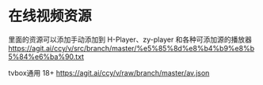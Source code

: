 # 在线视频资源


里面的资源可以添加手动添加到 H-Player、zy-player 和各种可添加源的播放器  https://agit.ai/ccy/v/src/branch/master/%e5%85%8d%e8%b4%b9%e8%b5%84%e6%ba%90.txt


tvbox通用 18+ https://agit.ai/ccy/v/raw/branch/master/av.json


